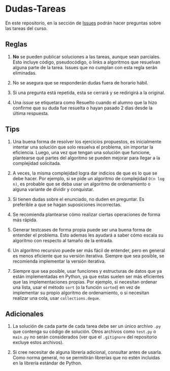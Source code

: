 # Dudas-Tareas

En este repositorio, en la sección de [Issues](https://github.com/IIC2283-PUC/Dudas-Tareas/issues) podrán hacer preguntas sobre las tareas del curso.

## Reglas

1. **No** se pueden publicar soluciones a las tareas, aunque sean parciales. Esto incluye código, pseudocódigo, o links a algoritmos que resuelvan alguna parte de la tarea. Issues que no cumplan con esta regla serán eliminadas.

2. No se asegura que se responderán dudas fuera de horario hábil.

3. Si una pregunta está repetida, esta se cerrará y se redirigirá a la original.

4. Una _issue_ se etiquetara como Resuelto cuando el alumno que la hizo confirme que su duda fue resuelta o hayan pasado 2 dias desde la última respuesta.


## Tips

1. Una buena forma de resolver los ejercicios propuestos, es inicialmente intentar una solución que solo resuelva el problema, sin importar la eficiencia. Luego, una vez que tengan una solución que funcione, plantearse qué partes del algoritmo se pueden mejorar para llegar a la complejidad solicitada.

2. A veces, la misma complejidad logra dar indicios de que es lo que se debe hacer. Por ejemplo, si se pide un algoritmo de complejidad `O(n log n)`, es probable que se deba usar un algoritmo de ordenamiento o alguna variante de dividir y conquistar.

3. Si tienen dudas sobre el enunciado, no duden en preguntar. Es preferible a que se hagan suposiciones incorrectas.

4. Se recomienda plantearse cómo realizar ciertas operaciones de forma más rápida.

5. Generar testcases de forma propia puede ser una buena forma de entender el problema. Esto ademas les ayudará a saber cómo escala su algoritmo con respecto al tamaño de la entrada.

6. Un algoritmo recursivo puede ser más fácil de entender, pero en general es menos eficiente que su versión iterativa. Siempre que sea posible, se recomienda implementar la versión iterativa.

7. Siempre que sea posible, usar funciones y estructuras de datos que ya están implementadas en Python, ya que estas suelen ser más eficientes que las implementaciones propias. Por ejemplo, si necesitan ordenar una lista, usar el método `sort` (o la función `sorted`) en vez de implementar su propio algoritmo de ordenamiento, o si necesitan realizar una cola, usar `collections.deque`.


## Adicionales

1. La solución de cada parte de cada tarea debe ser un único archivo `.py` que contenga su código de solución. Otros archivos como `test.py` o `main.py` no serán considerados (ver que el `.gitignore` del repositorio excluye estos archivos).

2. Si cree necesitar de alguna librería adicional, consultar antes de usarla. Como norma general, no se permitirán librerías que no estén incluidas en la librería estándar de Python.
